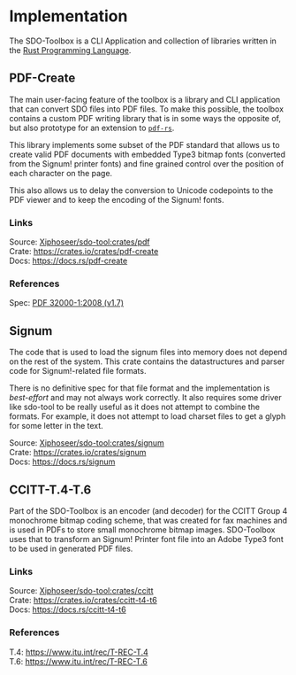 # Implementation

The SDO-Toolbox is a CLI Application and collection of libraries written
in the [Rust Programming Language](https://rust-lang.org).

## PDF-Create

The main user-facing feature of the toolbox is a library and CLI application
that can convert SDO files into PDF files. To make this possible, the
toolbox contains a custom PDF writing library that is in some ways the
opposite of, but also prototype for an extension to [`pdf-rs`].

This library implements some subset of the PDF standard that allows
us to create valid PDF documents with embedded Type3 bitmap fonts
(converted from the Signum! printer fonts) and fine grained control
over the position of each character on the page.

This also allows us to delay the conversion to Unicode codepoints
to the PDF viewer and to keep the encoding of the Signum! fonts.

### Links

Source: [Xiphoseer/sdo-tool:crates/pdf](https://github.com/Xiphoseer/sdo-tool/tree/main/crates/pdf)  
Crate: <https://crates.io/crates/pdf-create>  
Docs: <https://docs.rs/pdf-create>

### References

Spec: [PDF 32000-1:2008 (v1.7)](https://www.adobe.com/content/dam/acom/en/devnet/pdf/PDF32000_2008.pdf)

[`pdf-rs`]: https://crates.io/crates/pdf

## Signum

The code that is used to load the signum files into memory does not depend
on the rest of the system. This crate contains the datastructures and parser
code for Signum!-related file formats.

There is no definitive spec for that file format and the implementation is
*best-effort* and may not always work correctly. It also requires some
driver like sdo-tool to be really useful as it does not attempt to combine
the formats. For example, it does not attempt to load charset files to get
a glyph for some letter in the text.

Source: [Xiphoseer/sdo-tool:crates/signum](https://github.com/Xiphoseer/sdo-tool/tree/main/crates/signum)  
Crate: <https://crates.io/crates/signum>  
Docs: <https://docs.rs/signum>

## CCITT-T.4-T.6

Part of the SDO-Toolbox is an encoder (and decoder) for the CCITT Group 4
monochrome bitmap coding scheme, that was created for fax machines and
is used in PDFs to store small monochrome bitmap images. SDO-Toolbox
uses that to transform an Signum! Printer font file into an Adobe Type3
font to be used in generated PDF files.

### Links

Source: [Xiphoseer/sdo-tool:crates/ccitt](https://github.com/Xiphoseer/sdo-tool/tree/main/crates/ccitt)  
Crate: <https://crates.io/crates/ccitt-t4-t6>  
Docs: <https://docs.rs/ccitt-t4-t6>

### References

T.4: <https://www.itu.int/rec/T-REC-T.4>  
T.6: <https://www.itu.int/rec/T-REC-T.6>
